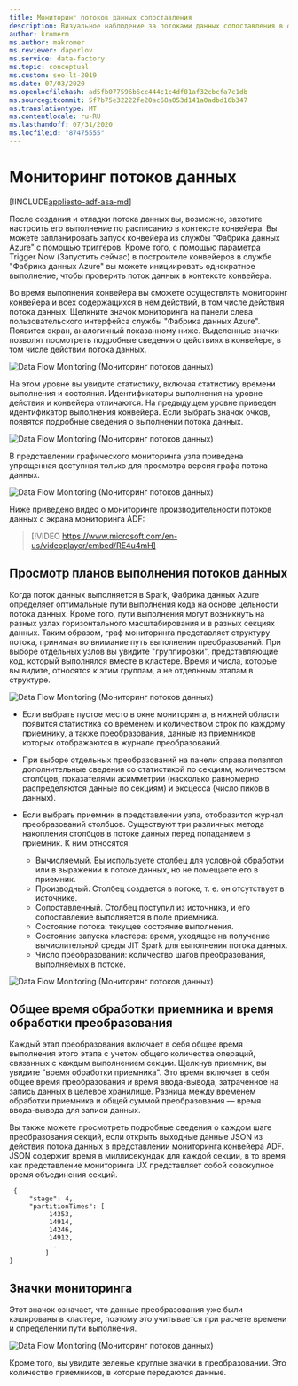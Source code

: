 ```yaml
---
title: Мониторинг потоков данных сопоставления
description: Визуальное наблюдение за потоками данных сопоставления в фабрике данных Azure
author: kromerm
ms.author: makromer
ms.reviewer: daperlov
ms.service: data-factory
ms.topic: conceptual
ms.custom: seo-lt-2019
ms.date: 07/03/2020
ms.openlocfilehash: ad5fb077596b6cc444c1c4df81af32cbcfa7c1db
ms.sourcegitcommit: 5f7b75e32222fe20ac68a053d141a0adbd16b347
ms.translationtype: MT
ms.contentlocale: ru-RU
ms.lasthandoff: 07/31/2020
ms.locfileid: "87475555"
---
```

# <a name="monitor-data-flows"></a>Мониторинг потоков данных

[!INCLUDE[appliesto-adf-asa-md](includes/appliesto-adf-asa-md.md)]

После создания и отладки потока данных вы, возможно, захотите настроить его выполнение по расписанию в контексте конвейера. Вы можете запланировать запуск конвейера из службы "Фабрика данных Azure" с помощью триггеров. Кроме того, с помощью параметра Trigger Now (Запустить сейчас) в построителе конвейеров в службе "Фабрика данных Azure" вы можете инициировать однократное выполнение, чтобы проверить поток данных в контексте конвейера.

Во время выполнения конвейера вы сможете осуществлять мониторинг конвейера и всех содержащихся в нем действий, в том числе действия потока данных. Щелкните значок мониторинга на панели слева пользовательского интерфейса службы "Фабрика данных Azure". Появится экран, аналогичный показанному ниже. Выделенные значки позволят посмотреть подробные сведения о действиях в конвейере, в том числе действии потока данных.

![Data Flow Monitoring](media/data-flow/mon001.png "Мониторинг потоков данных") (Мониторинг потоков данных)

На этом уровне вы увидите статистику, включая статистику времени выполнения и состояния. Идентификаторы выполнения на уровне действия и конвейера отличаются. На предыдущем уровне приведен идентификатор выполнения конвейера. Если выбрать значок очков, появятся подробные сведения о выполнении потока данных.

![Data Flow Monitoring](media/data-flow/monitoring-details.png "Мониторинг потоков данных") (Мониторинг потоков данных)

В представлении графического мониторинга узла приведена упрощенная доступная только для просмотра версия графа потока данных.

![Data Flow Monitoring](media/data-flow/mon003.png "Мониторинг потоков данных") (Мониторинг потоков данных)

Ниже приведено видео о мониторинге производительности потоков данных с экрана мониторинга ADF:

> [!VIDEO https://www.microsoft.com/en-us/videoplayer/embed/RE4u4mH]

## <a name="view-data-flow-execution-plans"></a>Просмотр планов выполнения потоков данных

Когда поток данных выполняется в Spark, Фабрика данных Azure определяет оптимальные пути выполнения кода на основе цельности потока данных. Кроме того, пути выполнения могут возникнуть на разных узлах горизонтального масштабирования и в разных секциях данных. Таким образом, граф мониторинга представляет структуру потока, принимая во внимание путь выполнения преобразований. При выборе отдельных узлов вы увидите "группировки", представляющие код, который выполнялся вместе в кластере. Время и числа, которые вы видите, относятся к этим группам, а не отдельным этапам в структуре.

![Data Flow Monitoring](media/data-flow/mon004.png "Мониторинг потоков данных") (Мониторинг потоков данных)

* Если выбрать пустое место в окне мониторинга, в нижней области появится статистика со временем и количеством строк по каждому приемнику, а также преобразования, данные из приемников которых отображаются в журнале преобразований.

* При выборе отдельных преобразований на панели справа появятся дополнительные сведения со статистикой по секциям, количеством столбцов, показателями асимметрии (насколько равномерно распределяются данные по секциям) и эксцесса (число пиков в данных).

* Если выбрать приемник в представлении узла, отобразится журнал преобразований столбцов. Существуют три различных метода накопления столбцов в потоке данных перед попаданием в приемник. К ним относятся:

  * Вычисляемый. Вы используете столбец для условной обработки или в выражении в потоке данных, но не помещаете его в приемник.
  * Производный. Столбец создается в потоке, т. е. он отсутствует в источнике.
  * Сопоставленный. Столбец поступил из источника, и его сопоставление выполняется в поле приемника.
  * Состояние потока: текущее состояние выполнения.
  * Состояние запуска кластера: время, уходящее на получение вычислительной среды JIT Spark для выполнения потока данных.
  * Число преобразований: количество шагов преобразования, выполняемых в потоке.
  
![Data Flow Monitoring](media/data-flow/monitornew.png "Мониторинг потоков данных") (Мониторинг потоков данных)

## <a name="total-sink-processing-time-vs-transformation-processing-time"></a>Общее время обработки приемника и время обработки преобразования

Каждый этап преобразования включает в себя общее время выполнения этого этапа с учетом общего количества операций, связанных с каждым выполнением секции. Щелкнув приемник, вы увидите "время обработки приемника". Это время включает в себя общее время преобразования *и* время ввода-вывода, затраченное на запись данных в целевое хранилище. Разница между временем обработки приемника и общей суммой преобразования — время ввода-вывода для записи данных.

Вы также можете просмотреть подробные сведения о каждом шаге преобразования секций, если открыть выходные данные JSON из действия потока данных в представлении мониторинга конвейера ADF. JSON содержит время в миллисекундах для каждой секции, в то время как представление мониторинга UX представляет собой совокупное время объединения секций.

```
 {
     "stage": 4,
     "partitionTimes": [
          14353,
          14914,
          14246,
          14912,
          ...
         ]
}
```
  
## <a name="monitor-icons"></a>Значки мониторинга

Этот значок означает, что данные преобразования уже были кэшированы в кластере, поэтому это учитывается при расчете времени и определении пути выполнения.

![Data Flow Monitoring](media/data-flow/mon005.png "Мониторинг потоков данных") (Мониторинг потоков данных)

Кроме того, вы увидите зеленые круглые значки в преобразовании. Это количество приемников, в которые передаются данные.
